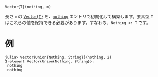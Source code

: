 ```
Vector{T}(nothing, m)
```

長さ `m` の [`Vector{T}`](@ref) を、[`nothing`](@ref) エントリで初期化して構築します。要素型 `T` はこれらの値を保持できる必要があります。すなわち、`Nothing <: T` です。

# 例

```jldoctest
julia> Vector{Union{Nothing, String}}(nothing, 2)
2-element Vector{Union{Nothing, String}}:
 nothing
 nothing
```
